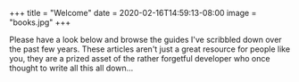+++
title = "Welcome"
date = 2020-02-16T14:59:13-08:00
image = "books.jpg"
+++

Please have a look below and browse the guides I've scribbled down over the past few years. These articles aren't just a great resource for people like you, they are a prized asset of the rather forgetful developer who once thought to write all this all down...
